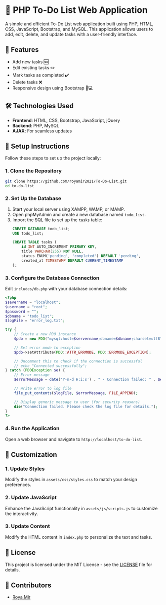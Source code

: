 
# 📝 PHP To-Do List Web Application
A simple and efficient To-Do List web application built using PHP, HTML, CSS, JavaScript, Bootstrap, and MySQL. This application allows users to add, edit, delete, and update tasks with a user-friendly interface.

## 🌟 Features
- Add new tasks 🆕
- Edit existing tasks ✏️
- Mark tasks as completed ✔️
- Delete tasks ❌
- Responsive design using Bootstrap 📱💻

## 🛠️ Technologies Used
- **Frontend**: HTML, CSS, Bootstrap, JavaScript, jQuery
- **Backend**: PHP, MySQL
- **AJAX**: For seamless updates

## 📝 Setup Instructions

Follow these steps to set up the project locally:

### 1. Clone the Repository
```bash
git clone https://github.com/royamir2021/To-Do-List.git
cd to-do-list
```

### 2. Set Up the Database
1. Start your local server using XAMPP, WAMP, or MAMP.
2. Open phpMyAdmin and create a new database named `todo_list`.
3. Import the SQL file to set up the `tasks` table:
   ```sql
   CREATE DATABASE todo_list;
   USE todo_list;

   CREATE TABLE tasks (
       id INT AUTO_INCREMENT PRIMARY KEY,
       title VARCHAR(255) NOT NULL,
       status ENUM('pending', 'completed') DEFAULT 'pending',
       created_at TIMESTAMP DEFAULT CURRENT_TIMESTAMP
   );
   ```

### 3. Configure the Database Connection
Edit `includes/db.php` with your database connection details:
```php
<?php
$severname = "localhost";
$username = "root";
$password = "";
$dbname = "todo_list";
$logFile = "error_log.txt";

try {
    // Create a new PDO instance
    $pdo = new PDO("mysql:host=$servername;dbname=$dbname;charset=utf8", $username, $password);

    // Set error mode to exception
    $pdo->setAttribute(PDO::ATTR_ERRMODE, PDO::ERRMODE_EXCEPTION);

    // Uncomment this to check if the connection is successful
    // echo "Connected successfully";
} catch (PDOException $e) {
    // Error message
    $errorMessage = date('Y-m-d H:i:s') . " - Connection failed: " . $e->getMessage() . "\n";

    // Write error to log file
    file_put_contents($logFile, $errorMessage, FILE_APPEND);

    // Display generic message to user (for security reasons)
    die("Connection failed. Please check the log file for details.");
}
?>
```

### 4. Run the Application
Open a web browser and navigate to `http://localhost/to-do-list`.

## 🎨 Customization
### 1. Update Styles
Modify the styles in `assets/css/styles.css` to match your design preferences.

### 2. Update JavaScript
Enhance the JavaScript functionality in `assets/js/scripts.js` to customize the interactivity.

### 3. Update Content
Modify the HTML content in `index.php` to personalize the text and tasks.

## 📄 License
This project is licensed under the MIT License - see the [LICENSE](LICENSE) file for details.

## 👥 Contributors
- [Roya Mir](https://github.com/royamir2021)

